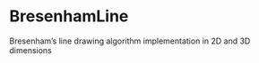 BresenhamLine
=============

Bresenham’s line drawing algorithm implementation in 2D and 3D dimensions
